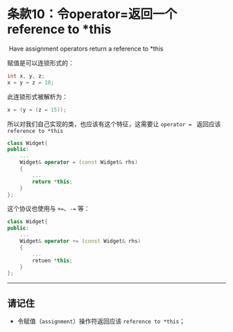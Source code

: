 # 条款10：令operator=返回一个reference to *this

​		Have assignment operators return a reference to *this

赋值是可以连锁形式的：

````c++
int x, y, z;
x = y = z = 10;
````

此连锁形式被解析为：

````c++
x = (y = (z = 15));
````

所以对我们自己实现的类，也应该有这个特征，这需要让 `operator = ` 返回应该 `reference to *this`

````c++
class Widget{
public:
	...
	Widget& operator = (const Widget& rhs)	
	{
		...
		return *this;
	}
};
````

这个协议也使用与 `+=`、`-=` 等：

````c++
class Widget{
public:
	...
	Widget& operator += (const Widget& rhs)
	{
		...
		retuen *this;
	}
};
````

---





## 请记住

- 令赋值（`assignment`）操作符返回应该 `reference to *this`；